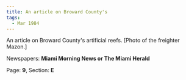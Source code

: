 ```yaml
---  
title: An article on Broward County's  
tags:  
  - Mar 1984  
---  
```

  
An article on Broward County's artificial reefs. [Photo of the freighter Mazon.]  
  
Newspapers: **Miami Morning News or The Miami Herald**  
  
Page: **9**, Section: **E** 
